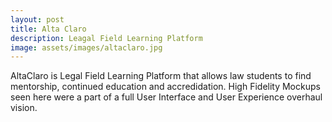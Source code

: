 ```yaml
---
layout: post
title: Alta Claro
description: Leagal Field Learning Platform
image: assets/images/altaclaro.jpg
---
```


AltaClaro is Legal Field Learning Platform that allows law students to find mentorship, continued education and accredidation. High Fidelity Mockups seen here were a part of a full User Interface and User Experience overhaul vision.
